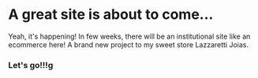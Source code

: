 # A great site is about to come...
Yeah, it's happening! In few weeks, there will be an institutional site like an ecommerce here!
A brand new project to my sweet store Lazzaretti Joias.

### Let's go!!!g